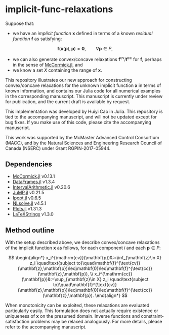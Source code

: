 # implicit-func-relaxations

Suppose that:

- we have an *implicit function* $\mathbf{x}$ defined in terms of a
known *residual function* $\mathbf{f}$ as satisfying:

$$
\mathbf{f}(\mathbf{x}(\mathbf{p}),\mathbf{p}) = \mathbf{0},
\qquad\forall\mathbf{p}\in P,
$$

- we can also generate convex/concave relaxations $\mathbf{f}^{\text{cv}}/\mathbf{f}^{\text{cc}}$ for $\mathbf{f}$,
perhaps in the sense of
[McCormick.jl](https://github.com/PSORLab/McCormick.jl), and 
- we
know a set $X$ containing the range of $\mathbf{x}$. 

This
repository illustrates our new approach for constructing
convex/concave relaxations for the unknown implicit function
$\mathbf{x}$ in terms of known information, and contains our Julia code for all numerical examples in the
corresponding manuscript. This manuscript is currently under review for publication, and the current draft is available by request.

This implementation was developed by Huiyi Cao in Julia. This repository is
tied to the accompanying manuscript, and will not be updated except for bug
fixes. If you make use of this code, please cite the accompanying manuscript.

This work was supported by the McMaster Advanced Control Consortium
(MACC), and by the Natural Sciences and Engineering Research Council of Canada (NSERC) under Grant RGPIN-2017-05944.

## Dependencies

- [McCormick.jl](https://github.com/PSORLab/McCormick.jl) v0.13.1
- [DataFrames.jl](https://github.com/JuliaData/DataFrames.jl) v1.3.4
- [IntervalArithmetic.jl](https://github.com/JuliaIntervals/IntervalArithmetic.jl) v0.20.6
- [JuMP.jl](https://github.com/jump-dev/JuMP.jl) v0.21.5
- [Ipopt.jl](https://github.com/jump-dev/Ipopt.jl) v0.6.5
- [NLsolve.jl](https://github.com/JuliaNLSolvers/NLsolve.jl) v4.5.1
- [Plots.jl](https://github.com/JuliaPlots/Plots.jl) v1.31.3
- [LaTeXStrings](https://github.com/stevengj/LaTeXStrings.jl) v1.3.0

## Method outline

With the setup described above, we describe convex/concave relaxations
of the implicit function $\mathbf{x}$ as follows, for each component
$i$ and each $\mathbf{p}\in P$:

$$
\begin{align*}
x_i^{\mathrm{cv}}(\mathbf{p})&:=\inf_{\mathbf{z}\in X} z_i
\quad\text{subject
to}\quad\mathbf{f}^{\text{cv}}(\mathbf{z},\mathbf{p})\leq\mathbf{0}\leq\mathbf{f}^{\text{cc}}(\mathbf{z},\mathbf{p}),
\\
x_i^{\mathrm{cc}}(\mathbf{p})&:=\sup_{\mathbf{z}\in X} z_i
\quad\text{subject
to}\quad\mathbf{f}^{\text{cv}}(\mathbf{z},\mathbf{p})\leq\mathbf{0}\leq\mathbf{f}^{\text{cc}}(\mathbf{z},\mathbf{p}). 
\end{align*}
$$

When monotonicity can be exploited, these relaxations are evaluated
particularly easily.
This formulation does not actually require existence or uniqueness of
$\mathbf{x}$ on the presumed domain. Inverse functions and
constraint-satisfaction problems may be relaxed analogously. For more details, please refer to
the accompanying manuscript.
